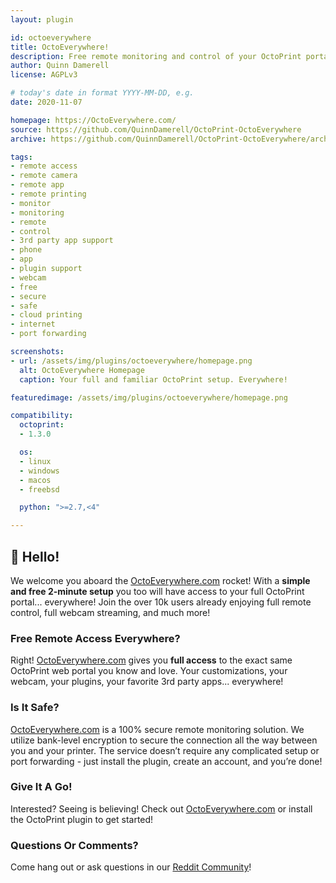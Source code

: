 ```yaml
---
layout: plugin

id: octoeverywhere
title: OctoEverywhere!
description: Free remote monitoring and control of your OctoPrint portal anywhere in the world! Including full webcam streaming! Your plugins, your webcam, your controls, your favorite 3rd party apps. Free, simple, and secure.
author: Quinn Damerell
license: AGPLv3

# today's date in format YYYY-MM-DD, e.g.
date: 2020-11-07

homepage: https://OctoEverywhere.com/
source: https://github.com/QuinnDamerell/OctoPrint-OctoEverywhere
archive: https://github.com/QuinnDamerell/OctoPrint-OctoEverywhere/archive/master.zip

tags:
- remote access
- remote camera
- remote app
- remote printing
- monitor
- monitoring
- remote
- control
- 3rd party app support
- phone
- app
- plugin support
- webcam
- free
- secure
- safe
- cloud printing
- internet
- port forwarding

screenshots:
- url: /assets/img/plugins/octoeverywhere/homepage.png
  alt: OctoEverywhere Homepage
  caption: Your full and familiar OctoPrint setup. Everywhere!

featuredimage: /assets/img/plugins/octoeverywhere/homepage.png

compatibility:
  octoprint:
  - 1.3.0

  os:
  - linux
  - windows
  - macos
  - freebsd

  python: ">=2.7,<4"

---
```


## 👋 Hello!

We welcome you aboard the [OctoEverywhere.com](https://octoeverywhere.com/?source=plugin_website) rocket! With a **simple and free 2-minute setup** you too will have access to your full OctoPrint portal... everywhere! Join the over 10k users already enjoying full remote control, full webcam streaming, and much more!

### Free Remote Access Everywhere?

Right! [OctoEverywhere.com](https://octoeverywhere.com/?source=plugin_website) gives you **full access** to the exact same OctoPrint web portal you know and love. Your customizations, your webcam, your plugins, your favorite 3rd party apps... everywhere!

### Is It Safe?

[OctoEverywhere.com](https://octoeverywhere.com/?source=plugin_website) is a 100% secure remote monitoring solution. We utilize bank-level encryption to secure the connection all the way between you and your printer. The service doesn’t require any complicated setup or port forwarding - just install the plugin, create an account, and you’re done!

### Give It A Go!

Interested? Seeing is believing! Check out [OctoEverywhere.com](https://octoeverywhere.com/?source=plugin_website) or install the OctoPrint plugin to get started!

### Questions Or Comments?

Come hang out or ask questions in our [Reddit Community](https://www.reddit.com/r/OctoEverywhere/)!